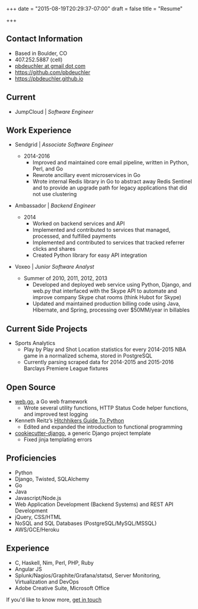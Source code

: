 +++
date = "2015-08-19T20:29:37-07:00"
draft = false
title = "Resume"

+++

## Contact Information
- Based in Boulder, CO
- 407.252.5887 (cell)
- [pbdeuchler at gmail dot com](pbdeuchler+ghpages@gmail.com)
- https://github.com/pbdeuchler
- https://pbdeuchler.github.io

## Current
- JumpCloud | _Software Engineer_

## Work Experience
- Sendgrid | _Associate Software Engineer_
    - 2014-2016
        - Improved and maintained core email pipeline, written in Python, Perl, and Go
        - Rewrote ancillary event microservices in Go
        - Wrote internal Redis library in Go to abstract away Redis Sentinel and to provide an upgrade path for legacy applications that did not use clustering

- Ambassador | _Backend Engineer_
    - 2014
        - Worked on backend services and API
        - Implemented and contributed to services that managed, processed, and fulfilled payments
        - Implemented and contributed to services that tracked referrer clicks and shares
        - Created Python library for easy API integration

- Voxeo | _Junior Software Analyst_
    - Summer of 2010, 2011, 2012, 2013
        - Developed and deployed web service using Python, Django, and web.py that interfaced with the Skype API to automate and improve company Skype chat rooms (think Hubot for Skype)
        - Updated and maintained production billing code using Java, Hibernate, and Spring, processing over $50MM/year in billables

## Current Side Projects
- Sports Analytics
    - Play by Play and Shot Location statistics for every 2014-2015 NBA game in a normalized schema, stored in PostgreSQL
    - Currently parsing scraped data for 2014-2015 and 2015-2016 Barclays Premiere League fixtures

## Open Source
- [web.go](https://github.com/hoisie/web/graphs/contributors), a Go web framework
    - Wrote several utility functions, HTTP Status Code helper functions, and improved test logging
- Kenneth Reitz’s [Hitchhikers Guide To Python ](https://github.com/kennethreitz/python-guide/graphs/contributors)
    - Edited and expanded the introduction to functional programming
- [cookiecutter-django](https://github.com/pydanny/cookiecutter-django/graphs/contributors), a generic Django project template
    - Fixed jinja templating errors

## Proficiencies
- Python
- Django, Twisted, SQLAlchemy
- Go
- Java
- Javascript/Node.js
- Web Application Development (Backend Systems) and REST API Development
- jQuery, CSS/HTML
- NoSQL and SQL Databases (PostgreSQL/MySQL/MSSQL) 
- AWS/GCE/Heroku

## Experience
- C, Haskell, Nim, Perl, PHP, Ruby
- Angular JS
- Splunk/Nagios/Graphite/Grafana/statsd, Server Monitoring, Virtualization and DevOps
- Adobe Creative Suite, Microsoft Office

If you'd like to know more, [get in touch](mailto:pbdeuchler+ghpages@gmail.com)


